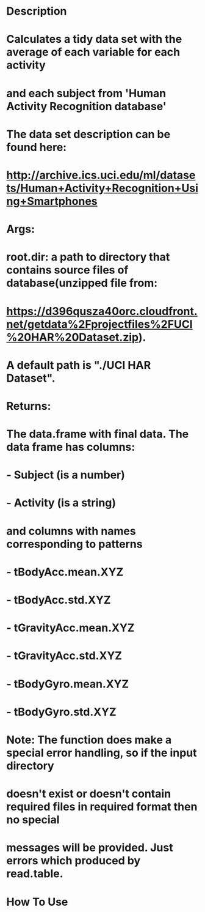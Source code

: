 Description
==================
  # Calculates a tidy data set with the average of each variable for each activity 
  # and each subject from 'Human Activity Recognition database'
  # The data set description can be found here:
  #   http://archive.ics.uci.edu/ml/datasets/Human+Activity+Recognition+Using+Smartphones
  #
  # Args:
  #   root.dir: a path to directory that contains source files of database(unzipped file from:
  #             https://d396qusza40orc.cloudfront.net/getdata%2Fprojectfiles%2FUCI%20HAR%20Dataset.zip).
  #             A default path is "./UCI HAR Dataset".
  #
  # Returns:
  #   The data.frame with final data. The data frame has columns:
  #     - Subject (is a number)
  #     - Activity (is a string)
  #   and columns with names corresponding to patterns
  #     - tBodyAcc.mean.XYZ
  #     - tBodyAcc.std.XYZ
  #     - tGravityAcc.mean.XYZ
  #     - tGravityAcc.std.XYZ
  #     - tBodyGyro.mean.XYZ
  #     - tBodyGyro.std.XYZ
  # 
  # Note: The function does make a special error handling, so if the input directory
  # doesn't exist or doesn't contain required files in required format then no special
  # messages will be provided. Just errors which produced by read.table.


How To Use
==================
